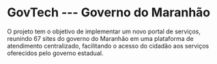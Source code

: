 # GovTech --- Governo do Maranhão

O projeto tem o objetivo de implementar um novo portal de serviços, reunindo 67 sites do governo do Maranhão em uma plataforma de atendimento centralizado, facilitando o acesso do cidadão aos serviços oferecidos pelo governo estadual.
